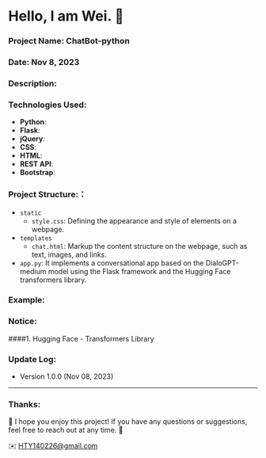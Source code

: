 Hello, I am Wei. 💬
======

### Project Name: ChatBot-python

### Date: Nov 8, 2023

### Description:

### Technologies Used:
- **Python**:
- **Flask**:
- **jQuery**:
- **CSS**:
- **HTML**:
- **REST API**:
- **Bootstrap**:

### Project Structure:：
- `static`
  - `style.css`: Defining the appearance and style of elements on a webpage.
- `templates`
  - `chat.html`: Markup the content structure on the webpage, such as text, images, and links.
- `app.py`: It implements a conversational app based on the DialoGPT-medium model using the Flask framework and the Hugging Face transformers library.

### Example:


### Notice:
####1. Hugging Face - Transformers Library


### Update Log:
- Version 1.0.0 (Nov 08, 2023)

***
### Thanks:

💬 I hope you enjoy this project! If you have any questions or suggestions, feel free to reach out at any time. 💬

✉️ HTY140226@gmail.com

